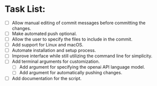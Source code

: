 # Task List:

- [ ] Allow manual editing of commit messages before committing the changes.
- [ ] Make automated push optional.
- [ ] Allow the user to specify the files to include in the commit.
- [ ] Add support for Linux and macOS.
- [ ] Automate installation and setup process.
- [ ] Improve interface while still utilizing the command line for simplicity.
- [ ] Add terminal arguments for customization.
  - [ ] Add argument for specifying the openai API language model.
  - [ ] Add argument for automatically pushing changes.
- [ ] Add documentation for the script.